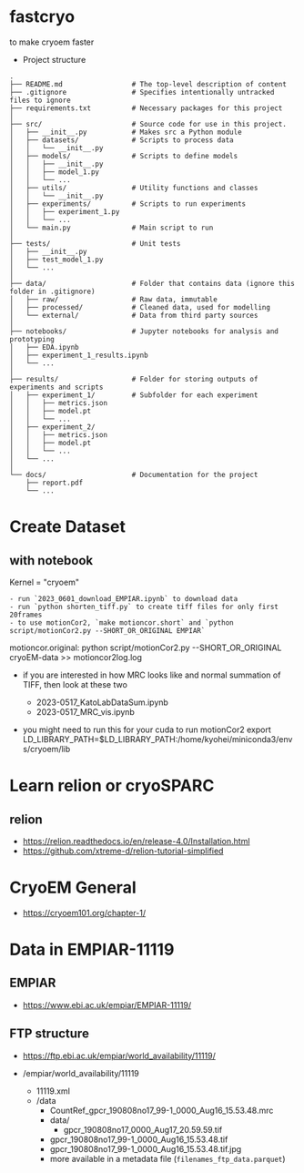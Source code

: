 # fastcryo
to make cryoem faster

- Project structure

```
.
├── README.md                 # The top-level description of content
├── .gitignore                # Specifies intentionally untracked files to ignore
├── requirements.txt          # Necessary packages for this project
│
├── src/                      # Source code for use in this project.
│   ├── __init__.py           # Makes src a Python module
│   ├── datasets/             # Scripts to process data
│   │   └── __init__.py
│   ├── models/               # Scripts to define models
│   │   ├── __init__.py
│   │   ├── model_1.py
│   │   └── ...
│   ├── utils/                # Utility functions and classes
│   │   └── __init__.py
│   ├── experiments/          # Scripts to run experiments
│   │   ├── experiment_1.py
│   │   └── ...
│   └── main.py               # Main script to run
│
├── tests/                    # Unit tests
│   ├── __init__.py
│   ├── test_model_1.py
│   └── ...
│
├── data/                     # Folder that contains data (ignore this folder in .gitignore)
│   ├── raw/                  # Raw data, immutable
│   ├── processed/            # Cleaned data, used for modelling
│   └── external/             # Data from third party sources
│
├── notebooks/                # Jupyter notebooks for analysis and prototyping
│   ├── EDA.ipynb
│   ├── experiment_1_results.ipynb
│   └── ...
│
├── results/                  # Folder for storing outputs of experiments and scripts
│   ├── experiment_1/         # Subfolder for each experiment
│   │   ├── metrics.json
│   │   ├── model.pt
│   │   └── ...
│   ├── experiment_2/
│   │   ├── metrics.json
│   │   ├── model.pt
│   │   └── ...
│   └── ...
│
└── docs/                     # Documentation for the project
    ├── report.pdf
    └── ...
```



# Create Dataset 
## with notebook
Kernel = "cryoem"

    - run `2023_0601_download_EMPIAR.ipynb` to download data
    - run `python shorten_tiff.py` to create tiff files for only first 20frames
    - to use motionCor2, `make motioncor.short` and `python script/motionCor2.py --SHORT_OR_ORIGINAL EMPIAR`

motioncor.original:	
	python script/motionCor2.py --SHORT_OR_ORIGINAL cryoEM-data >> motioncor2log.log

      

 - if you are interested in how MRC looks like and normal summation of TIFF, then look at these two
    - 2023-0517_KatoLabDataSum.ipynb
    - 2023-0517_MRC_vis.ipynb


- you might need to run this for your cuda to run motionCor2
        export LD_LIBRARY_PATH=$LD_LIBRARY_PATH:/home/kyohei/miniconda3/envs/cryoem/lib



# Learn relion or cryoSPARC
## relion
- https://relion.readthedocs.io/en/release-4.0/Installation.html
- https://github.com/xtreme-d/relion-tutorial-simplified


# CryoEM General
- https://cryoem101.org/chapter-1/


# Data in EMPIAR-11119
## EMPIAR
- https://www.ebi.ac.uk/empiar/EMPIAR-11119/

## FTP structure
- https://ftp.ebi.ac.uk/empiar/world_availability/11119/ 

- /empiar/world_availability/11119
    - 11119.xml
    - /data
        - CountRef_gpcr_190808no17_99-1_0000_Aug16_15.53.48.mrc
        - data/
            - gpcr_190808no17_0000_Aug17_20.59.59.tif
	    - gpcr_190808no17_99-1_0000_Aug16_15.53.48.tif
	    - gpcr_190808no17_99-1_0000_Aug16_15.53.48.tif.jpg
	    - more available in a metadata file (`filenames_ftp_data.parquet`)
